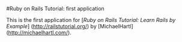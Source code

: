 #Ruby on Rails Tutorial: first application

This is the first application for
[*Ruby on Rails Tutorial: Learn Rails by Example*] (http://railstutorial.org/)
by [MichaelHartl] (http://michaelhartl.com/).